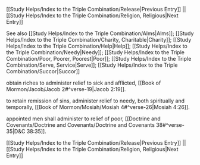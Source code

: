 [[Study Helps/Index to the Triple Combination/Release|Previous Entry]]  ||  [[Study Helps/Index to the Triple Combination/Religion, Religious|Next Entry]]

 See also [[Study Helps/Index to the Triple Combination/Alms|Alms]]; [[Study Helps/Index to the Triple Combination/Charity, Charitable|Charity]]; [[Study Helps/Index to the Triple Combination/Help|Help]]; [[Study Helps/Index to the Triple Combination/Needy|Needy]]; [[Study Helps/Index to the Triple Combination/Poor, Poorer, Poorest|Poor]]; [[Study Helps/Index to the Triple Combination/Serve, Service|Serve]]; [[Study Helps/Index to the Triple Combination/Succor|Succor]]

 obtain riches to administer relief to sick and afflicted, [[Book of Mormon/Jacob/Jacob 2#^verse-19|Jacob 2:19]].

 to retain remission of sins, administer relief to needy, both spiritually and temporally, [[Book of Mormon/Mosiah/Mosiah 4#^verse-26|Mosiah 4:26]].

 appointed men shall administer to relief of poor, [[Doctrine and Covenants/Doctrine and Covenants/Doctrine and Covenants 38#^verse-35|D&C 38:35]].

[[Study Helps/Index to the Triple Combination/Release|Previous Entry]]  ||  [[Study Helps/Index to the Triple Combination/Religion, Religious|Next Entry]]